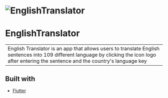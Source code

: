 # ![EnglishTranslator](https://github.com/MaherWasel/English-Translator-Flutter/assets/132270545/078b78f4-dac5-43da-971f-eff01dc3e97d)
# EnglishTranslator
<table>
<tr>
<td>
  English Translator is an app that allows users to translate English sentences into 109 different
  language by clicking the icon logo after entering the sentence and the country's language key 
</td>
</tr>
</table>

## Built with 

- [Flutter](https://flutter.dev/) 
